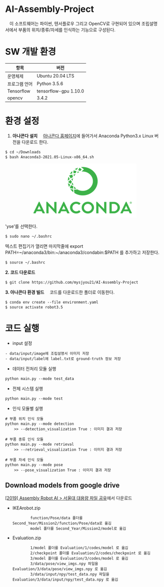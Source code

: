 # AI-Assembly-Project
　이 소프트웨어는 파이썬, 텐서플로우 그리고 OpenCV로 구현되어 있으며 조립설명서에서 부품의 위치/종류/자세를 인식하는 기능으로 구성된다.

# SW 개발 환경
<table>
    <thead>
        <tr>
            <th>항목</th>
            <th>버전</th>
        </tr>
    </thead>
    <tbody>
        <tr>
            <td>운영체제</td>
            <td>Ubuntu 20.04 LTS</td>
        </tr>
        <tr>
            <td>프로그램 언어</td>
            <td>Python 3.5.6</td>
        </tr>
        <tr>
            <td>Tensorflow</td>
            <td>tensorflow-gpu 1.10.0</td>
        </tr>
        <tr>
            <td>opencv</td>
            <td>3.4.2</td>
        </tr>        
    </tbody>
</table>

# 환경 설정

1. **아나콘다 설치**
　[아나콘다 홈페이지](https://www.anaconda.com/products/individual)에 들어가서 Anaconda Python3.x Linux 버전을 다운로드 한다.
```
$ cd ~/Downloads
$ bash Anaconda3-2021.05-Linux-x86_64.sh
```

<div><p align="center"><img src="assets/Anaconda_01.png"></p></div>
'yse'를 선택한다.

```
$ sudo nano ~/.bashrc
```

텍스트 편집기가 열리면 마지막줄에 export PATH=~/anaconda3/bin:~/anaconda3/condabin:$PATH 를 추가하고 저장한다.

```
$ source ~/.bashrc
```

**2. 코드 다운로드**
```
$ git clone https://github.com/mysjyou21/AI-Assembly-Project
```

**3. 아나콘다 환경 빌드**
　코드를 다운로드한 폴더로 이동한다.
```
$ conda env create --file environment.yaml
$ source activate robot3.5
```

# 코드 실행
* input 설정
```
- data/input/image에 조립설명서 이미지 저장
- data/input/label에 label.txt로 ground-truth 정보 저장
```

* 데이터 전처리 모듈 실행
```
python main.py --mode test_data
```

* 전체 시스템 실행
```
python main.py --mode test
```

* 인식 모듈별 실행
```
# 부품 위치 인식 모듈
python main.py --mode detection
    >> --detection_visualization True : 이미지 결과 저장
    
# 부품 종류 인식 모듈
python main.py --mode retrieval
    >> --retrieval_visualization True : 이미지 결과 저장
    
# 부품 자세 인식 모듈
python main.py --mode pose
    >> --pose_visualization True : 이미지 결과 저장
```
## Download models from google drive

[[2019] Assembly Robot AI > 서울대 대용량 파일 공유](https://drive.google.com/drive/folders/1iMKuNfvyc5x8pfoO2DiyxCkWfwr13Jw0)에서 다운로드

* IKEArobot.zip

              function/Pose/data 폴더를 Second_Year/Mission2/function/Pose/data로 옮김
              model 폴더를 Second_Year/Mission2/model로 옮김

* Evaluation.zip

              1/model 폴더를 Evaluation/1/codes/model 로 옮김
              2/checkpoint 폴더를 Evaluation/2/codes/checkpoint 로 옮김
              3/model 폴더를 Evaluation/3/codes/model 로 옮김
              3/data/pose/view_imgs.npy 파일을 Evaluation/3/data/pose/view_imgs.npy 로 옮김
              3/data/input/npy/test_data.npy 파일을 Evaluation/3/data/input/npy/test_data.npy 로 옮김

